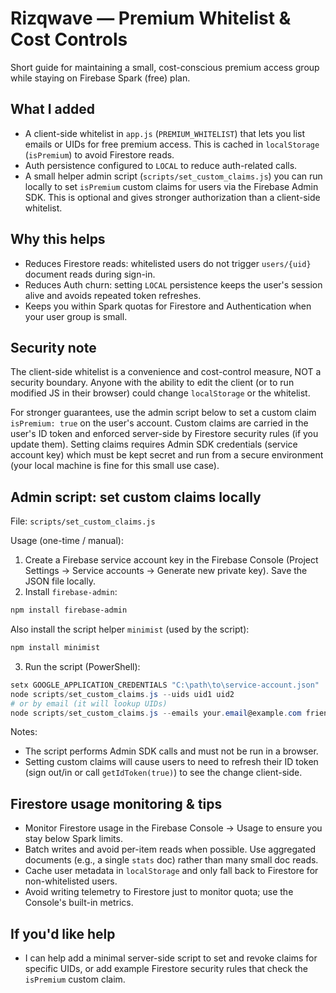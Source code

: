 # Rizqwave — Premium Whitelist & Cost Controls

Short guide for maintaining a small, cost-conscious premium access group while staying on Firebase Spark (free) plan.

## What I added

- A client-side whitelist in `app.js` (`PREMIUM_WHITELIST`) that lets you list emails or UIDs for free premium access. This is cached in `localStorage` (`isPremium`) to avoid Firestore reads.
- Auth persistence configured to `LOCAL` to reduce auth-related calls.
- A small helper admin script (`scripts/set_custom_claims.js`) you can run locally to set `isPremium` custom claims for users via the Firebase Admin SDK. This is optional and gives stronger authorization than a client-side whitelist.

## Why this helps

- Reduces Firestore reads: whitelisted users do not trigger `users/{uid}` document reads during sign-in.
- Reduces Auth churn: setting `LOCAL` persistence keeps the user's session alive and avoids repeated token refreshes.
- Keeps you within Spark quotas for Firestore and Authentication when your user group is small.

## Security note

The client-side whitelist is a convenience and cost-control measure, NOT a security boundary. Anyone with the ability to edit the client (or to run modified JS in their browser) could change `localStorage` or the whitelist.

For stronger guarantees, use the admin script below to set a custom claim `isPremium: true` on the user's account. Custom claims are carried in the user's ID token and enforced server-side by Firestore security rules (if you update them). Setting claims requires Admin SDK credentials (service account key) which must be kept secret and run from a secure environment (your local machine is fine for this small use case).

## Admin script: set custom claims locally

File: `scripts/set_custom_claims.js`

Usage (one-time / manual):

1. Create a Firebase service account key in the Firebase Console (Project Settings → Service accounts → Generate new private key). Save the JSON file locally.
2. Install `firebase-admin`:

```powershell
npm install firebase-admin
```

Also install the script helper `minimist` (used by the script):

```powershell
npm install minimist
```

3. Run the script (PowerShell):

```powershell
setx GOOGLE_APPLICATION_CREDENTIALS "C:\path\to\service-account.json"
node scripts/set_custom_claims.js --uids uid1 uid2
# or by email (it will lookup UIDs)
node scripts/set_custom_claims.js --emails your.email@example.com friend1@example.com
```

Notes:
- The script performs Admin SDK calls and must not be run in a browser.
- Setting custom claims will cause users to need to refresh their ID token (sign out/in or call `getIdToken(true)`) to see the change client-side.

## Firestore usage monitoring & tips

- Monitor Firestore usage in the Firebase Console → Usage to ensure you stay below Spark limits.
- Batch writes and avoid per-item reads when possible. Use aggregated documents (e.g., a single `stats` doc) rather than many small doc reads.
- Cache user metadata in `localStorage` and only fall back to Firestore for non-whitelisted users.
- Avoid writing telemetry to Firestore just to monitor quota; use the Console's built-in metrics.

## If you'd like help

- I can help add a minimal server-side script to set and revoke claims for specific UIDs, or add example Firestore security rules that check the `isPremium` custom claim.
